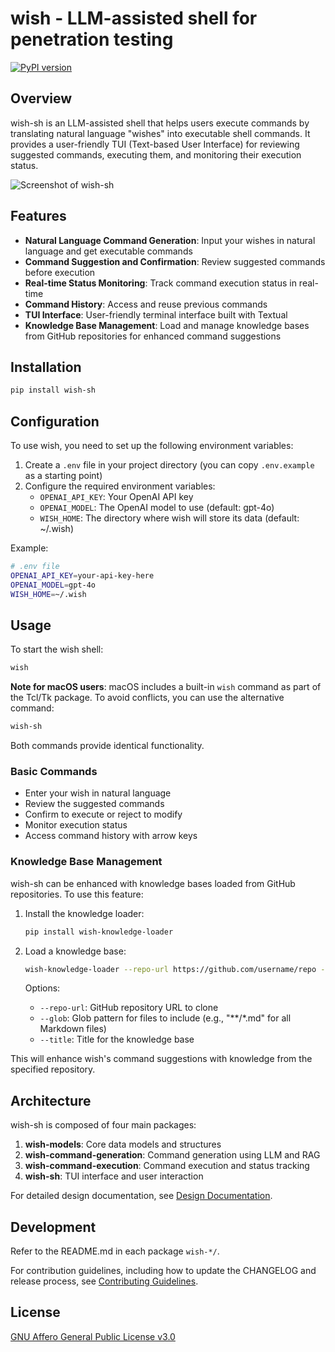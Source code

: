 # wish - LLM-assisted shell for penetration testing

[![PyPI version](https://img.shields.io/pypi/v/wish-sh.svg)](https://pypi.org/project/wish-sh)

## Overview

wish-sh is an LLM-assisted shell that helps users execute commands by translating natural language "wishes" into executable shell commands. It provides a user-friendly TUI (Text-based User Interface) for reviewing suggested commands, executing them, and monitoring their execution status.

![Screenshot of wish-sh](docs/images/screenshot.png)

## Features

- **Natural Language Command Generation**: Input your wishes in natural language and get executable commands
- **Command Suggestion and Confirmation**: Review suggested commands before execution
- **Real-time Status Monitoring**: Track command execution status in real-time
- **Command History**: Access and reuse previous commands
- **TUI Interface**: User-friendly terminal interface built with Textual
- **Knowledge Base Management**: Load and manage knowledge bases from GitHub repositories for enhanced command suggestions

## Installation

```bash
pip install wish-sh
```

## Configuration

To use wish, you need to set up the following environment variables:

1. Create a `.env` file in your project directory (you can copy `.env.example` as a starting point)
2. Configure the required environment variables:
   - `OPENAI_API_KEY`: Your OpenAI API key
   - `OPENAI_MODEL`: The OpenAI model to use (default: gpt-4o)
   - `WISH_HOME`: The directory where wish will store its data (default: ~/.wish)

Example:

```bash
# .env file
OPENAI_API_KEY=your-api-key-here
OPENAI_MODEL=gpt-4o
WISH_HOME=~/.wish
```

## Usage

To start the wish shell:

```bash
wish
```

**Note for macOS users**: macOS includes a built-in `wish` command as part of the Tcl/Tk package. To avoid conflicts, you can use the alternative command:

```bash
wish-sh
```

Both commands provide identical functionality.

### Basic Commands

- Enter your wish in natural language
- Review the suggested commands
- Confirm to execute or reject to modify
- Monitor execution status
- Access command history with arrow keys

### Knowledge Base Management

wish-sh can be enhanced with knowledge bases loaded from GitHub repositories. To use this feature:

1. Install the knowledge loader:
   ```bash
   pip install wish-knowledge-loader
   ```

2. Load a knowledge base:
   ```bash
   wish-knowledge-loader --repo-url https://github.com/username/repo --glob "**/*.md" --title "Knowledge Base Title"
   ```

   Options:
   - `--repo-url`: GitHub repository URL to clone
   - `--glob`: Glob pattern for files to include (e.g., "**/*.md" for all Markdown files)
   - `--title`: Title for the knowledge base

This will enhance wish's command suggestions with knowledge from the specified repository.

## Architecture

wish-sh is composed of four main packages:

1. **wish-models**: Core data models and structures
2. **wish-command-generation**: Command generation using LLM and RAG
3. **wish-command-execution**: Command execution and status tracking
4. **wish-sh**: TUI interface and user interaction

For detailed design documentation, see [Design Documentation](docs/design.md).

## Development

Refer to the README.md in each package `wish-*/`.

For contribution guidelines, including how to update the CHANGELOG and release process, see [Contributing Guidelines](CONTRIBUTING.md).

## License

[GNU Affero General Public License v3.0](LICENSE)
